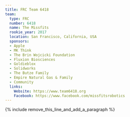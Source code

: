 ```yaml
---
title: FRC Team 6418
team:
  type: FRC
  number: 6418
  name: The Missfits
  rookie_year: 2017
  location: San Francisco, California, USA
  sponsors:
  - Apple
  - MK Think
  - The Brin Wojcicki Foundation
  - Fluxion Biosciences
  - Goldieblox
  - Solidworks
  - The Butze Family
  - Empire Natural Gas & Family
  - Community
  links:
    Website: https://www.team6418.org
    Facebook: https://www.facebook.com/missfitsrobotics
---
```


{% include remove_this_line_and_add_a_paragraph %}